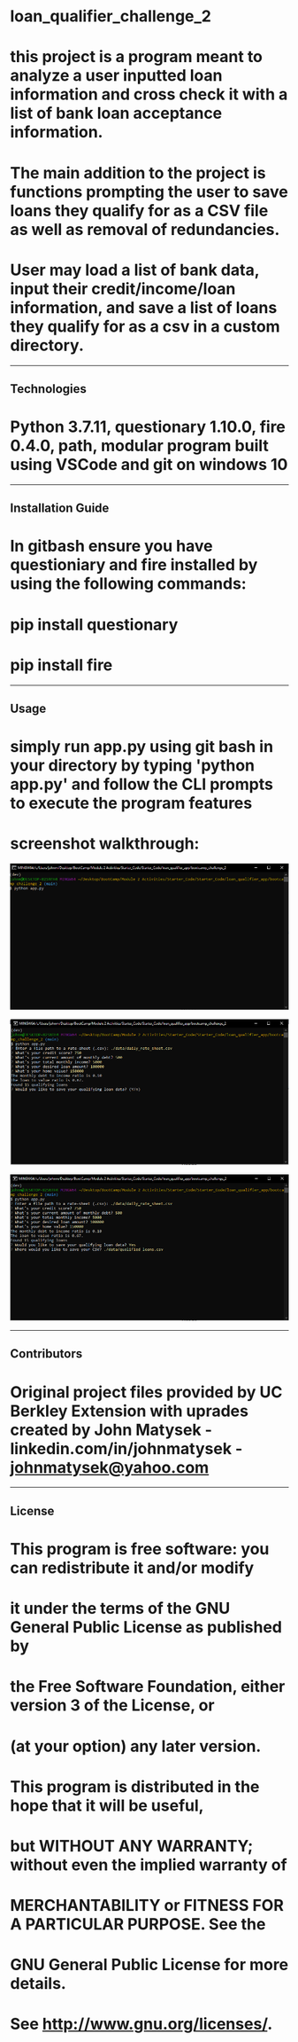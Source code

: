 # loan_qualifier_challenge_2
# this project is a program meant to analyze a user inputted loan information and cross check it with a list of bank loan acceptance information.
# The main addition to the project is functions prompting the user to save loans they qualify for as a CSV file as well as removal of redundancies.
# User may load a list of bank data, input their credit/income/loan information, and save a list of loans they qualify for as a csv in a custom directory.


---

## Technologies

# Python 3.7.11, questionary 1.10.0, fire 0.4.0, path, modular program built using VSCode and git on windows 10



---

## Installation Guide

# In gitbash ensure you have questioniary and fire installed by using the following commands:

# pip install questionary
# pip install fire

---

## Usage

# simply run app.py using git bash in your directory by typing 'python app.py' and follow the CLI prompts to execute the program features

# screenshot walkthrough:

![alt text](https://github.com/Sumguy1234/bootcamp_challenge_2/blob/main/usage_screenshots/running_app.PNG "Run app in git bash")

![alt text](https://github.com/Sumguy1234/bootcamp_challenge_2/blob/main/usage_screenshots/entered_data.PNG "Follow prompts to enter data")

![alt text](https://github.com/Sumguy1234/bootcamp_challenge_2/blob/main/usage_screenshots/confirm_save_and_file_naming_example.PNG "Choose to save/not save loan data and enter path")



---

## Contributors

# Original project files provided by UC Berkley Extension with uprades created by John Matysek - linkedin.com/in/johnmatysek - johnmatysek@yahoo.com


---

## License

# This program is free software: you can redistribute it and/or modify
# it under the terms of the GNU General Public License as published by
# the Free Software Foundation, either version 3 of the License, or
# (at your option) any later version.

# This program is distributed in the hope that it will be useful,
# but WITHOUT ANY WARRANTY; without even the implied warranty of
# MERCHANTABILITY or FITNESS FOR A PARTICULAR PURPOSE.  See the
# GNU General Public License for more details.

# See <http://www.gnu.org/licenses/>.